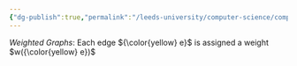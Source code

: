 ```yaml
---
{"dg-publish":true,"permalink":"/leeds-university/computer-science/compulsory-modules/discrete-mathematics/3-graph-theory/definitions/weighted-graph/","tags":["Definition"]}
---
```


*Weighted Graphs*: Each edge ${\color{yellow} e}$ is assigned a weight $w({\color{yellow} e})$
